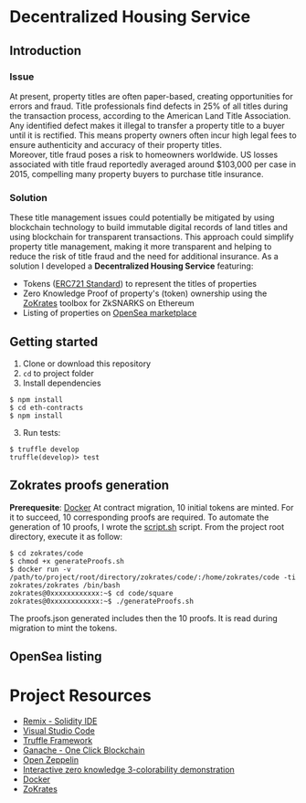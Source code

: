 # Decentralized Housing Service
## Introduction
### Issue
At present, property titles are often paper-based, creating opportunities for errors and fraud. Title professionals find defects in 25% of all titles during the transaction process, according to the American Land Title Association.  
Any identified defect makes it illegal to transfer a property title to a buyer until it is rectified. This means property owners often incur high legal fees to ensure authenticity and accuracy of their property titles.  
Moreover, title fraud poses a risk to homeowners worldwide. US losses associated with title fraud reportedly averaged around $103,000 per case in 2015, compelling many property buyers to purchase title insurance.
### Solution
These title management issues could potentially be mitigated by using blockchain technology to build immutable digital records of land titles and using blockchain for transparent transactions. This approach could simplify property title management, making it more transparent and helping to reduce the risk of title fraud and the need for additional insurance.
As a solution I developed a **Decentralized Housing Service** featuring:
- Tokens ([ERC721 Standard](http://erc721.org/)) to represent the titles of properties
- Zero Knowledge Proof of property's (token) ownership using the [ZoKrates](https://zokrates.github.io/introduction.html) toolbox for ZkSNARKS on Ethereum
- Listing of properties on [OpenSea marketplace](https://opensea.io/)

## Getting started
1. Clone or download this repository
1. `cd` to project folder
2. Install dependencies
```
$ npm install
$ cd eth-contracts
$ npm install
```
3. Run tests:
```
$ truffle develop
truffle(develop)> test
```

## Zokrates proofs generation
**Prerequesite**: [Docker](https://docs.docker.com/install/)
At contract migration, 10 initial tokens are minted. For it to succeed, 10
corresponding proofs are required. To automate the generation of 10 proofs, I wrote
the [script.sh](./zokrates/code/square/generateProofs.sh) script. From the
project root directory, execute it as follow:
```
$ cd zokrates/code
$ chmod +x generateProofs.sh
$ docker run -v /path/to/project/root/directory/zokrates/code/:/home/zokrates/code -ti zokrates/zokrates /bin/bash
zokrates@0xxxxxxxxxxxx:~$ cd code/square
zokrates@0xxxxxxxxxxxx:~$ ./generateProofs.sh
```

The proofs.json generated includes then the 10 proofs. It is read during migration to mint the tokens.

## OpenSea listing

# Project Resources

* [Remix - Solidity IDE](https://remix.ethereum.org/)
* [Visual Studio Code](https://code.visualstudio.com/)
* [Truffle Framework](https://truffleframework.com/)
* [Ganache - One Click Blockchain](https://truffleframework.com/ganache)
* [Open Zeppelin ](https://openzeppelin.org/)
* [Interactive zero knowledge 3-colorability demonstration](http://web.mit.edu/~ezyang/Public/graph/svg.html)
* [Docker](https://docs.docker.com/install/)
* [ZoKrates](https://github.com/Zokrates/ZoKrates)
